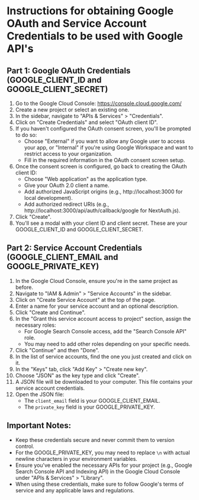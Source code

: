 # Instructions for obtaining Google OAuth and Service Account Credentials to be used with Google API's

## Part 1: Google OAuth Credentials (GOOGLE_CLIENT_ID and GOOGLE_CLIENT_SECRET)

1. Go to the Google Cloud Console: https://console.cloud.google.com/
2. Create a new project or select an existing one.
3. In the sidebar, navigate to "APIs & Services" > "Credentials".
4. Click on "Create Credentials" and select "OAuth client ID".
5. If you haven't configured the OAuth consent screen, you'll be prompted to do so:
   - Choose "External" if you want to allow any Google user to access your app, or "Internal" if you're using Google Workspace and want to restrict access to your organization.
   - Fill in the required information in the OAuth consent screen setup.
6. Once the consent screen is configured, go back to creating the OAuth client ID:
   - Choose "Web application" as the application type.
   - Give your OAuth 2.0 client a name.
   - Add authorized JavaScript origins (e.g., http://localhost:3000 for local development).
   - Add authorized redirect URIs (e.g., http://localhost:3000/api/auth/callback/google for NextAuth.js).
7. Click "Create".
8. You'll see a modal with your client ID and client secret. These are your GOOGLE_CLIENT_ID and GOOGLE_CLIENT_SECRET.

## Part 2: Service Account Credentials (GOOGLE_CLIENT_EMAIL and GOOGLE_PRIVATE_KEY)

1. In the Google Cloud Console, ensure you're in the same project as before.
2. Navigate to "IAM & Admin" > "Service Accounts" in the sidebar.
3. Click on "Create Service Account" at the top of the page.
4. Enter a name for your service account and an optional description.
5. Click "Create and Continue".
6. In the "Grant this service account access to project" section, assign the necessary roles:
   - For Google Search Console access, add the "Search Console API" role.
   - You may need to add other roles depending on your specific needs.
7. Click "Continue" and then "Done".
8. In the list of service accounts, find the one you just created and click on it.
9. In the "Keys" tab, click "Add Key" > "Create new key".
10. Choose "JSON" as the key type and click "Create".
11. A JSON file will be downloaded to your computer. This file contains your service account credentials.
12. Open the JSON file:
    - The `client_email` field is your GOOGLE_CLIENT_EMAIL.
    - The `private_key` field is your GOOGLE_PRIVATE_KEY.

## Important Notes:

- Keep these credentials secure and never commit them to version control.
- For the GOOGLE_PRIVATE_KEY, you may need to replace `\n` with actual newline characters in your environment variables.
- Ensure you've enabled the necessary APIs for your project (e.g., Google Search Console API and Indexing API) in the Google Cloud Console under "APIs & Services" > "Library".
- When using these credentials, make sure to follow Google's terms of service and any applicable laws and regulations.